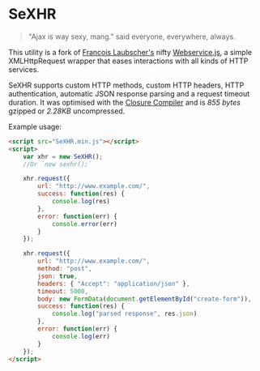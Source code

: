 SeXHR
=====

> "Ajax is way sexy, mang." said everyone, everywhere, always.

This utility is a fork of [Francois Laubscher's](http://djfranzwa.co.za/) nifty [Webservice.js](https://github.com/djfranzwa/Webservice.js), a simple XMLHttpRequest wrapper that eases interactions with all kinds of HTTP services.

SeXHR supports custom HTTP methods, custom HTTP headers, HTTP authentication, automatic JSON response parsing and a request timeout duration.
It was optimised with the [Closure Compiler](https://developers.google.com/closure/compiler/) and is *855 bytes* gzipped or *2.28KB* uncompressed.

Example usage:

```html
<script src="SeXHR.min.js"></script>
<script>
    var xhr = new SeXHR();
    //Or `new sexhr();`

    xhr.request({
        url: "http://www.example.com/",
        success: function(res) {
            console.log(res)
        },
        error: function(err) {
            console.error(err)
        }
    });

    xhr.request({
        url: "http://www.example.com/",
        method: "post",
        json: true,
        headers: { "Accept": "application/json" },
        timeout: 5000,
        body: new FormData(document.getElementById("create-form")),
        success: function(res) {
            console.log("parsed response", res.json)
        },
        error: function(err) {
            console.log(err)
        }
    });
</script>
```